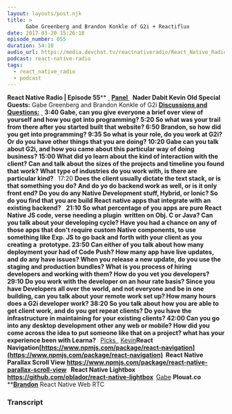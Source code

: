 ```yaml
---
layout: layouts/post.njk
title: >
      Gabe Greenberg and Brandon Konkle of G2i + Reactiflux
date: 2017-03-20 15:26:18
episode_number: 055
duration: 54:10
audio_url: https://media.devchat.tv/reactnativeradio/React_Native_Radio_Episode_55.mp3
podcast: react-native-radio
tags: 
  - react_native_radio
  - podcast
---
```


 **React Native Radio | Episode 55**** <u> </u> ****<u>Panel </u>**** &nbsp; **Nader Dabit Kevin Old Special Guests:** Gabe Greenberg and Brandon Konkle&nbsp;of G2i ****<u>Discussions and Questions:</u>**** <u> </u> ****3:40** Gabe, can you give everyone a brief over view of yourself and how you got into programming? **5:20** So what was your trail from there after you started built that website? **6:50** Brandon, so how did you get into programming? **9:35** So what is your role, do you work at G2i? Or do you have other things that you are doing? **10:20** Gabe can you talk about G2i, and how you came about this particular way of doing business? **15:00** What did yo learn about the kind of interaction with the client? Can and talk about the sizes of the projects and timeline you found that work? What type of industries do you work with, is there are particular kind? **&nbsp;**** 17:20 **Does the client usually dictate the text stack, or is that something you do? And do yo do backend work as well, or is it only front end? Do you do any Native Development stuff, Hybrid, or Ionic? So do you find that you are build React native apps that integrate with an existing backend?** &nbsp; ****21:10** So what percentage of you apps are pure React Native JS code, verse needing a plugin&nbsp; written on Obj. C or Java? Can you talk about your developing cycle? Have you had a chance on any of those apps that don't require custom Native components, to use something like Exp. JS to go back and forth with your client as you creating a&nbsp; prototype. **23:50** Can either of you talk about how many deployment your had of Code Push? How many app have live updates, and do any have issues? When you release a new update, do you use the staging and production bundles? What is you process of hiring developers and working with them? How do you vet you developers? **29:10** Do you work with the developer on an hour rate basis? Since you have Developers all over the world, and not everyone and be in one building, can you talk about your remote work set up? How many hours does a G2i developer work? **38:20** So you talk about how you are able to get client work, and do you get repeat clients? Do you have the infrastructure in maintaining for your existing clients? **42:00** Can you go into any desktop development other any web or mobile? How did you come across the idea to put someone like that on a project? what has your experience been with Learna? **&nbsp;**** <u>Picks </u> ****<u> </u>**** <u>Kevin</u>**React Navigation[https://www.npmjs.com/package/react-navigation](https://www.npmjs.com/package/react-navigation)&nbsp; React Native Parallax Scroll View https://www.npmjs.com/package/react-native-parallax-scroll-view &nbsp; React Native Lightbox https://github.com/oblador/react-native-lightbox &nbsp;**<u>Gabe</u> **Plouat.co** &nbsp; ****<u>Brandon</u>** React Native Web RTC &nbsp;

### Transcript


